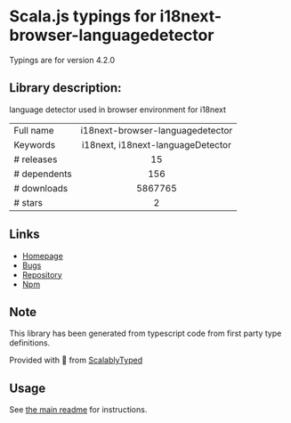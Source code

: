 
# Scala.js typings for i18next-browser-languagedetector

Typings are for version 4.2.0

## Library description:
language detector used in browser environment for i18next

|                    |                 |
| ------------------ | :-------------: |
| Full name          | i18next-browser-languagedetector |
| Keywords           | i18next, i18next-languageDetector |
| # releases         | 15 |
| # dependents       | 156 |
| # downloads        | 5867765 |
| # stars            | 2 |

## Links
- [Homepage](https://github.com/i18next/i18next-browser-languageDetector)
- [Bugs](https://github.com/i18next/i18next-browser-languageDetector/issues)
- [Repository](https://github.com/i18next/i18next-browser-languageDetector)
- [Npm](https://www.npmjs.com/package/i18next-browser-languagedetector)
    


## Note
This library has been generated from typescript code from first party type definitions.

Provided with :purple_heart: from [ScalablyTyped](https://github.com/oyvindberg/ScalablyTyped)

## Usage
See [the main readme](../../readme.md) for instructions.


